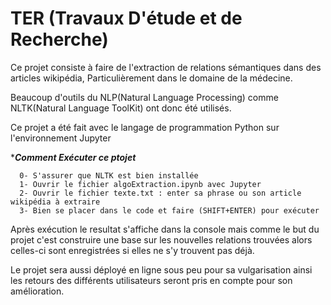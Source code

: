 # TER (Travaux D'étude et de Recherche)

Ce projet consiste à faire de l'extraction  de relations sémantiques dans des articles wikipédia, Particulièrement dans le domaine de la médecine.

Beaucoup d'outils du NLP(Natural Language Processing) comme NLTK(Natural Language ToolKit) ont donc été utilisés.

Ce projet a été fait avec le langage de programmation Python sur l'environnement Jupyter

************************Comment Exécuter ce ptojet***********************

      0- S'assurer que NLTK est bien installée
      1- Ouvrir le fichier algoExtraction.ipynb avec Jupyter
      2- Ouvrir le fichier texte.txt : enter sa phrase ou son article wikipédia à extraire
      3- Bien se placer dans le code et faire (SHIFT+ENTER) pour exécuter
  
  Après exécution le resultat s'affiche dans la console mais comme le but du projet c'est construire une base sur les nouvelles relations trouvées alors celles-ci sont enregistrées si elles ne s'y trouvent pas déjà.
  
  
  
  Le projet sera aussi déployé en ligne sous peu pour sa vulgarisation ainsi les retours des différents utilisateurs seront pris en compte pour son amélioration.
